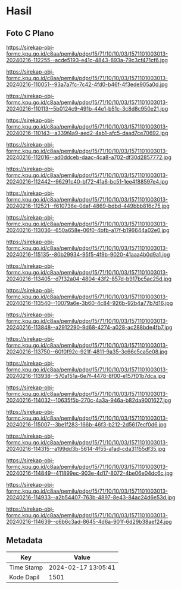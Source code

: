 # Hasil

## Foto C Plano

https://sirekap-obj-formc.kpu.go.id/c8aa/pemilu/pdpr/15/71/10/10/03/1571101003013-20240216-112255--acde5193-e41c-4843-893a-79c3cf471cf6.jpg

https://sirekap-obj-formc.kpu.go.id/c8aa/pemilu/pdpr/15/71/10/10/03/1571101003013-20240216-110051--93a7a7fc-7c42-4fd0-b46f-4f3ede905a0d.jpg

https://sirekap-obj-formc.kpu.go.id/c8aa/pemilu/pdpr/15/71/10/10/03/1571101003013-20240216-110113--5b0124c9-491b-44e1-b51c-3c8d8c950e21.jpg

https://sirekap-obj-formc.kpu.go.id/c8aa/pemilu/pdpr/15/71/10/10/03/1571101003013-20240216-110143--a339f4a9-aed2-4ab1-afc5-daad7ce70692.jpg

https://sirekap-obj-formc.kpu.go.id/c8aa/pemilu/pdpr/15/71/10/10/03/1571101003013-20240216-112016--ad0ddceb-daac-4ca8-a702-df30d2857772.jpg

https://sirekap-obj-formc.kpu.go.id/c8aa/pemilu/pdpr/15/71/10/10/03/1571101003013-20240216-112442--96291c40-bf72-41a6-bc51-1ee4f88597e4.jpg

https://sirekap-obj-formc.kpu.go.id/c8aa/pemilu/pdpr/15/71/10/10/03/1571101003013-20240216-112521--f610736e-0daf-4869-bdbd-449bbb816c75.jpg

https://sirekap-obj-formc.kpu.go.id/c8aa/pemilu/pdpr/15/71/10/10/03/1571101003013-20240216-113036--650a658e-06f0-4bfb-a17f-b196644a02e0.jpg

https://sirekap-obj-formc.kpu.go.id/c8aa/pemilu/pdpr/15/71/10/10/03/1571101003013-20240216-115135--80b29934-95f5-4f9b-9020-41aaa4b0d9a1.jpg

https://sirekap-obj-formc.kpu.go.id/c8aa/pemilu/pdpr/15/71/10/10/03/1571101003013-20240216-113405--d7f32a04-4804-43f2-857d-b917bc5ac25d.jpg

https://sirekap-obj-formc.kpu.go.id/c8aa/pemilu/pdpr/15/71/10/10/03/1571101003013-20240216-113540--10079a6e-3b60-4c84-926b-92b4a77b7d16.jpg

https://sirekap-obj-formc.kpu.go.id/c8aa/pemilu/pdpr/15/71/10/10/03/1571101003013-20240216-113848--a2912290-9d68-4274-a028-ac288bde4fb7.jpg

https://sirekap-obj-formc.kpu.go.id/c8aa/pemilu/pdpr/15/71/10/10/03/1571101003013-20240216-113750--60f0f92c-921f-4811-9a35-3c66c5ca5e08.jpg

https://sirekap-obj-formc.kpu.go.id/c8aa/pemilu/pdpr/15/71/10/10/03/1571101003013-20240216-113938--570a151a-6e7f-4478-8f00-e157f01b7dca.jpg

https://sirekap-obj-formc.kpu.go.id/c8aa/pemilu/pdpr/15/71/10/10/03/1571101003013-20240216-114032--10635f5b-270c-4a3a-946a-b82da9001627.jpg

https://sirekap-obj-formc.kpu.go.id/c8aa/pemilu/pdpr/15/71/10/10/03/1571101003013-20240216-115007--3be1f283-166b-46f3-b212-2d5617ecf0d6.jpg

https://sirekap-obj-formc.kpu.go.id/c8aa/pemilu/pdpr/15/71/10/10/03/1571101003013-20240216-114315--a199dd3b-5614-4f55-a1ad-cda31155df35.jpg

https://sirekap-obj-formc.kpu.go.id/c8aa/pemilu/pdpr/15/71/10/10/03/1571101003013-20240216-114849--411899ec-903e-4d17-8072-4be06e04dc6c.jpg

https://sirekap-obj-formc.kpu.go.id/c8aa/pemilu/pdpr/15/71/10/10/03/1571101003013-20240216-114933--a2b54407-763b-4897-8e43-84ac24d6e53d.jpg

https://sirekap-obj-formc.kpu.go.id/c8aa/pemilu/pdpr/15/71/10/10/03/1571101003013-20240216-114639--c6b6c3ad-8645-4d6a-901f-6d29b38aef24.jpg


## Metadata

| Key        | Value               |
| ---------- | ------------------- |
| Time Stamp | 2024-02-17 13:05:41 |
| Kode Dapil | 1501                |



